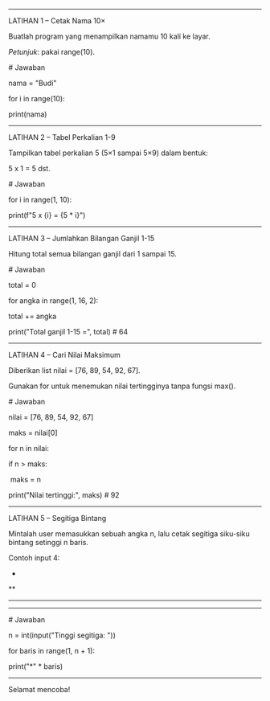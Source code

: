 ------

LATIHAN 1 – Cetak Nama 10× 



Buatlah program yang menampilkan namamu 10 kali ke layar. 

*Petunjuk*: pakai range(10).

\# Jawaban

nama = "Budi"

for i in range(10):

  print(nama)



------



LATIHAN 2 – Tabel Perkalian 1-9 

Tampilkan tabel perkalian 5 (5×1 sampai 5×9) dalam bentuk: 

5 x 1 = 5 dst.

\# Jawaban

for i in range(1, 10):

  print(f"5 x {i} = {5 * i}")



------



LATIHAN 3 – Jumlahkan Bilangan Ganjil 1-15 

Hitung total semua bilangan ganjil dari 1 sampai 15.

\# Jawaban

total = 0

for angka in range(1, 16, 2):

  total += angka

print("Total ganjil 1-15 =", total)  # 64



------



LATIHAN 4 – Cari Nilai Maksimum 

Diberikan list nilai = [76, 89, 54, 92, 67]. 

Gunakan for untuk menemukan nilai tertingginya tanpa fungsi max().

\# Jawaban

nilai = [76, 89, 54, 92, 67]

maks = nilai[0]

for n in nilai:

  if n > maks:

​    maks = n

print("Nilai tertinggi:", maks)  # 92



------



LATIHAN 5 – Segitiga Bintang 

Mintalah user memasukkan sebuah angka n, lalu cetak segitiga siku-siku bintang setinggi n baris.

Contoh input 4:

*

**

***

****

\# Jawaban

n = int(input("Tinggi segitiga: "))

for baris in range(1, n + 1):

  print("*" * baris)



------



Selamat mencoba!